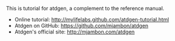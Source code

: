 This is tutorial for atdgen, a complement to the reference manual.

* Online tutorial: http://mylifelabs.github.com/atdgen-tutorial.html
* Atdgen on GitHub: https://github.com/mjambon/atdgen
* Atdgen's official site: http://mjambon.com/atdgen

